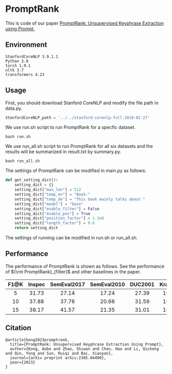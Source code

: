 # PromptRank

This is code of our paper [PromptRank: Unsupervised Keyphrase Extraction using Prompt.](https://arxiv.org/abs/2305.04490) 

## Environment

```
StanfordCoreNLP 3.9.1.1
Python 3.8
torch 1.9.1
nltk 3.7
transformers 4.23
```

## Usage

First, you should download Stanford CoreNLP and modify the file path in data.py.

```python
StanfordCoreNLP_path = '../../stanford-corenlp-full-2018-02-27'
```

We use run.sh script to run PromptRank for a specfic dataset.

```
bash run.sh
```

We use run_all.sh script to run PromptRank for all six datasets and the results will be summarized in result.txt by summary.py.

```
bash run_all.sh
```

The settings of PromptRank can be modified in main.py as follows:

```python
def get_setting_dict():
    setting_dict = {}
    setting_dict["max_len"] = 512
    setting_dict["temp_en"] = "Book:"
    setting_dict["temp_de"] = "This book mainly talks about "
    setting_dict["model"] = "base"
    setting_dict["enable_filter"] = False
    setting_dict["enable_pos"] = True
    setting_dict["position_factor"] = 1.2e8
    setting_dict["length_factor"] = 0.6
    return setting_dict
```

The settings of running can be modified in run.sh or run_all.sh.

## Performance

The performance of PromptRank is shown as follows. See the performance of ${\rm PromptRank}_{filter}$ and other baselines in the paper.

| F1@K | Inspec | SemEval2017 | SemEval2010 | DUC2001 | Krapivin | NUS   | AVG   |
| :--: | :----: | :---------: | :---------: | :-----: | :------: | :---: | :---: |
| 5    | 31.73  | 27.14       | 17.24       | 27.39   | 16.11    | 17.24 | 22.81 |
| 10   | 37.88  | 37.76       | 20.66       | 31.59   | 16.71    | 20.13 | 27.46 |
| 15   | 38.17  | 41.57       | 21.35       | 31.01   | 16.02    | 20.12 | 28.04 |

## Citation

```
@article{kong2023promptrank,
  title={PromptRank: Unsupervised Keyphrase Extraction Using Prompt},
  author={Kong, Aobo and Zhao, Shiwan and Chen, Hao and Li, Qicheng and Qin, Yong and Sun, Ruiqi and Bai, Xiaoyan},
  journal={arXiv preprint arXiv:2305.04490},
  year={2023}
}
```
